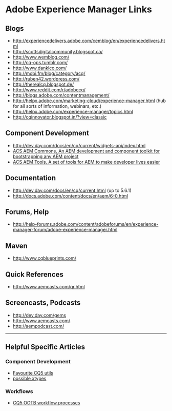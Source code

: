 Adobe Experience Manager Links
=========

## Blogs
* http://experiencedelivers.adobe.com/cemblog/en/experiencedelivers.html
* http://scottsdigitalcommunity.blogspot.ca/
* http://www.wemblog.com/
* http://cq-ops.tumblr.com/
* http://www.danklco.com/
* http://mobi.fm/blog/category/acq/
* http://ruben42.wordpress.com/
* http://therealcq.blogspot.de/
* http://www.reddit.com/r/adobecq/
* http://blogs.adobe.com/contentmanagement/
* http://helpx.adobe.com/marketing-cloud/experience-manager.html (hub for all sorts of information, webinars, etc.)
* http://helpx.adobe.com/experience-manager/topics.html
* http://cqinnovator.blogspot.in/?view=classic

## Component Development
* http://dev.day.com/docs/en/cq/current/widgets-api/index.html
* [ACS AEM Commons, An AEM development and component toolkit for bootstrapping any AEM project](http://adobe-consulting-services.github.io/acs-aem-commons/)
* [ACS AEM Tools, A set of tools for AEM to make developer lives easier](http://adobe-consulting-services.github.io/acs-aem-tools/)

## Documentation
* http://dev.day.com/docs/en/cq/current.html (up to 5.6.1)
* http://docs.adobe.com/content/docs/en/aem/6-0.html

## Forums, Help
* http://help-forums.adobe.com/content/adobeforums/en/experience-manager-forum/adobe-experience-manager.html

## Maven
* http://www.cqblueprints.com/

## Quick References
* http://www.aemcasts.com/qr.html

## Screencasts, Podcasts
* http://dev.day.com/gems
* http://www.aemcasts.com/
* http://aempodcast.com/


----------------------------------------

## Helpful Specific Articles

### Component Development
* [Favourite CQ5 utils](http://experiencedelivers.adobe.com/cemblog/en/experiencedelivers/2013/05/my-favourite-cq5-utils.html)
* [possible xtypes](http://dev.day.com/docs/en/cq/current/developing/widgets/xtypes.html)

### Workflows
* [CQ5 OOTB workflow processes](http://blogs.adobe.com/contentmanagement/2013/05/13/cq-5-6-out-of-the-box-workflow-processes-and-what-they-docan-be-used-for/)

